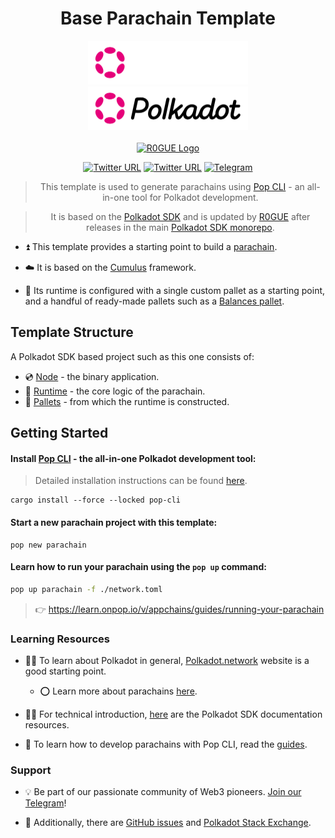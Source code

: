 <div align="center">

# Base Parachain Template

<img height="70px" alt="Polkadot SDK Logo" src="https://github.com/paritytech/polkadot-sdk/raw/master/docs/images/Polkadot_Logo_Horizontal_Pink_White.png#gh-dark-mode-only"/>
<img height="70px" alt="Polkadot SDK Logo" src="https://github.com/paritytech/polkadot-sdk/raw/master/docs/images/Polkadot_Logo_Horizontal_Pink_Black.png#gh-light-mode-only"/>
<br /><br />
<a href="r0gue.io"><img src="https://github.com/user-attachments/assets/96830651-c3db-412a-9cb4-6fcd8ea6231b" alt="R0GUE Logo" /></a>

[![Twitter URL](https://img.shields.io/twitter/follow/Pop?style=social)](https://x.com/onpopio/)
[![Twitter URL](https://img.shields.io/twitter/follow/R0GUE?style=social)](https://twitter.com/gor0gue)
[![Telegram](https://img.shields.io/badge/Telegram-gray?logo=telegram)](https://t.me/onpopio)

> This template is used to generate parachains using [Pop CLI](https://github.com/r0gue-io/pop-cli) - an all-in-one tool for Polkadot development.

> It is based on the [Polkadot SDK](https://github.com/paritytech/polkadot-sdk) and is updated by [R0GUE](r0gue.io) after releases in the main [Polkadot SDK monorepo](https://github.com/paritytech/polkadot-sdk).

</div>

* ⏫ This template provides a starting point to build a [parachain](https://wiki.polkadot.network/docs/learn-parachains).

* ☁️ It is based on the
[Cumulus](https://paritytech.github.io/polkadot-sdk/master/polkadot_sdk_docs/polkadot_sdk/cumulus/index.html) framework.

* 🔧 Its runtime is configured with a single custom pallet as a starting point, and a handful of ready-made pallets
such as a [Balances pallet](https://paritytech.github.io/polkadot-sdk/master/pallet_balances/index.html).

## Template Structure

A Polkadot SDK based project such as this one consists of:

* 💿 [Node](./node/README.md) - the binary application.
* 🧮 [Runtime](./runtime/README.md) - the core logic of the parachain.
* 🎨 [Pallets](./pallets/README.md) - from which the runtime is constructed.

## Getting Started

#### Install [Pop CLI](https://github.com/r0gue-io/pop-cli) - the all-in-one Polkadot development tool:
> Detailed installation instructions can be found [here](https://learn.onpop.io/v/cli/installing-pop-cli).
```
cargo install --force --locked pop-cli
```

#### Start a new parachain project with this template:
```
pop new parachain
```

#### Learn how to run your parachain using the `pop up` command:
```sh
pop up parachain -f ./network.toml
```
> 👉 https://learn.onpop.io/v/appchains/guides/running-your-parachain

### Learning Resources

* 🧑‍🏫 To learn about Polkadot in general, [Polkadot.network](https://polkadot.network/) website is a good starting point.

  * ⭕ Learn more about parachains [here](https://wiki.polkadot.network/docs/learn-parachains).

* 🧑‍🔧 For technical introduction, [here](https://github.com/paritytech/polkadot-sdk#-documentation) are
the Polkadot SDK documentation resources.

* 📖 To learn how to develop parachains with Pop CLI, read the [guides](https://learn.onpop.io/v/appchains).

### Support

* 💡 Be part of our passionate community of Web3 pioneers. [Join our Telegram](https://t.me/onpopio)!

* 👥 Additionally, there are [GitHub issues](https://github.com/r0gue-io/base-parachain/issues) and
[Polkadot Stack Exchange](https://polkadot.stackexchange.com/).

